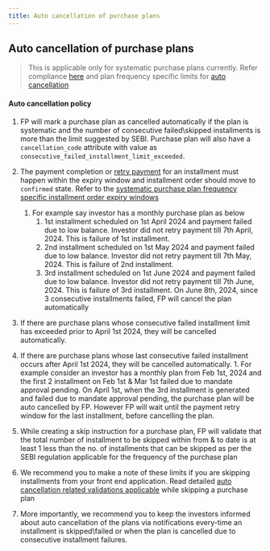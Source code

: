 ```yaml
---
title: Auto cancellation of purchase plans
---
```

## Auto cancellation of purchase plans

>  This is applicable only for systematic purchase plans currently. Refer compliance [here](https://docs.fintechprimitives.com/compliance/changes/sip-auto-cancellation/) and plan frequency specific limits for [auto cancellation](https://fintechprimitives.com/docs/api/#cancel-a-purchase-plan)

#### Auto cancellation policy

1. FP will mark a purchase plan as cancelled automatically if the plan is systematic and the number of consecutive failed\skipped installments is more than the limit suggested by SEBI. Purchase plan will also have a `cancellation_code` attribute with value as `consecutive_failed_installment_limit_exceeded`.

2.  The payment completion or [retry payment](https://fintechprimitives.com/docs/api/#retry-mf-purchase) for an installment must happen within the expiry window and installment order should move to `confirmed` state. Refer to the [systematic purchase plan frequency specific installment order expiry windows](https://fintechprimitives.com/docs/api/#order-expiry) 
    1. For example say investor has a monthly purchase plan as below
       1. 1st installment scheduled on 1st April 2024 and payment failed due to low balance. Investor did not retry payment till 7th April, 2024. This is failure of 1st installment.
       2. 2nd  installment scheduled on 1st May 2024 and payment failed due to low balance. Investor did not retry payment till 7th May, 2024. This is failure of 2nd installment.
       3. 3rd  installment scheduled on 1st June 2024 and payment failed due to low balance. Investor did not retry payment till 7th June, 2024. This is failure of 3rd installment. On June 8th, 2024, since 3 consecutive installments failed, FP  will cancel the plan automatically

3. If there are purchase plans whose consecutive failed installment limit has exceeded prior to April 1st 2024, they will be cancelled automatically.

4. If there are purchase plans whose last consecutive failed installment occurs after April 1st 2024, they will be cancelled automatically. 
       1. For example consider an investor has a monthly plan from Feb 1st, 2024 and the first 2 installment on Feb 1st & Mar 1st failed due to mandate approval pending. On April 1st, when the 3rd installment is generated and failed due to mandate approval pending, the purchase plan will be auto cancelled by FP. However FP will wait until the payment retry window for the last installment, before cancelling the plan.

5. While creating a skip instruction for a  purchase plan, FP will validate that the total number of installment to be skipped within from & to date is at least 1 less than the no. of installments that can be skipped as per the SEBI regulation applicable for the frequency of the purchase plan

6. We recommend you to make a note of these limits if you are skipping installments from your front end application. Read detailed [auto cancellation related validations applicable](https://fintechprimitives.com/docs/api/#skip-installments-via-skip-instructions) while skipping a purchase plan

7. More importantly, we recommend you to keep the investors informed about auto cancellation of the plans via notifications every-time an installment is skipped\failed or when the plan is cancelled due to consecutive installment failures.

